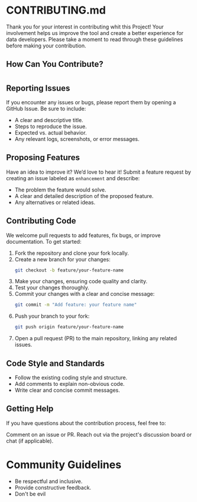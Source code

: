 # CONTRIBUTING.md

Thank you for your interest in contributing whit this Project! Your involvement helps us improve the tool and create a better experience for data developers. Please take a moment to read through these guidelines before making your contribution.

## How Can You Contribute?
#
## Reporting Issues
If you encounter any issues or bugs, please report them by opening a GitHub Issue. Be sure to include:

* A clear and descriptive title.
* Steps to reproduce the issue.
* Expected vs. actual behavior.
* Any relevant logs, screenshots, or error messages.

## Proposing Features
Have an idea to improve it? We’d love to hear it! Submit a feature request by creating an issue labeled as `enhancement` and describe:

* The problem the feature would solve.
* A clear and detailed description of the proposed feature.
* Any alternatives or related ideas.

## Contributing Code
We welcome pull requests to add features, fix bugs, or improve documentation. To get started:

1. Fork the repository and clone your fork locally.
2. Create a new branch for your changes:
    ```bash
    git checkout -b feature/your-feature-name
    ```
3. Make your changes, ensuring code quality and clarity.
4. Test your changes thoroughly.
5. Commit your changes with a clear and concise message:
    ```bash
    git commit -m "Add feature: your feature name"
    ```
6. Push your branch to your fork:
    ```bash
    git push origin feature/your-feature-name
    ```
7. Open a pull request (PR) to the main repository, linking any related issues.

## Code Style and Standards
* Follow the existing coding style and structure.
* Add comments to explain non-obvious code.
* Write clear and concise commit messages.

## Getting Help
If you have questions about the contribution process, feel free to:

Comment on an issue or PR.
Reach out via the project's discussion board or chat (if applicable).

# Community Guidelines
* Be respectful and inclusive.
* Provide constructive feedback.
* Don't be evil
